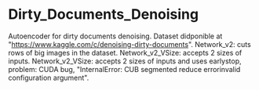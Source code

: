# Dirty_Documents_Denoising
Autoencoder for dirty documents denoising.
Dataset didponible at "https://www.kaggle.com/c/denoising-dirty-documents".
Network_v2: cuts rows of big images in the dataset.
Network_v2_VSize: accepts 2 sizes of inputs.
Network_v2_VSize: accepts 2 sizes of inputs and uses earlystop, problem: CUDA bug, "InternalError: CUB segmented reduce errorinvalid configuration argument".
